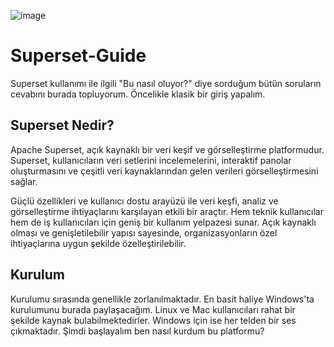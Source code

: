 
![image](https://github.com/rumeysaustun/Superset-Guide/assets/59111328/34f5a30b-7b71-42b7-95bf-643bca633a63)

# Superset-Guide

Superset kullanımı ile ilgili "Bu nasıl oluyor?" diye sorduğum bütün soruların cevabını burada topluyorum. Öncelikle klasik bir giriş yapalım.

## Superset Nedir?

Apache Superset, açık kaynaklı bir veri keşif ve görselleştirme platformudur. Superset, kullanıcıların veri setlerini incelemelerini, interaktif panolar oluşturmasını ve çeşitli veri kaynaklarından gelen verileri görselleştirmesini sağlar. 

Güçlü özellikleri ve kullanıcı dostu arayüzü ile veri keşfi, analiz ve görselleştirme ihtiyaçlarını karşılayan etkili bir araçtır. Hem teknik kullanıcılar hem de iş kullanıcıları için geniş bir kullanım yelpazesi sunar. Açık kaynaklı olması ve genişletilebilir yapısı sayesinde, organizasyonların özel ihtiyaçlarına uygun şekilde özelleştirilebilir.

## Kurulum

Kurulumu sırasında genellikle zorlanılmaktadır. En basit haliye Windows'ta kurulumunu burada paylaşacağım. Linux ve Mac kullanıcıları rahat bir şekilde kaynak bulabilmektedirler. Windows için ise her telden bir ses çıkmaktadır. Şimdi başlayalım ben nasıl kurdum bu platformu?

